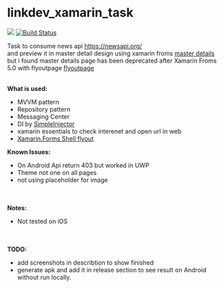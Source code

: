 # linkdev_xamarin_task

<img src="https://dev.azure.com/ahmedkhtab99/test/_apis/build/status/AhmedKhattab95.linkdev_xamarin_task?branchName=master"></img>
[![Build Status](https://dev.azure.com/ahmedkhtab99/test/_apis/build/status/AhmedKhattab95.linkdev_xamarin_task?branchName=master)](https://dev.azure.com/ahmedkhtab99/test/_build/latest?definitionId=3&branchName=master)

Task to consume news api https://newsapi.org/ </br>
and preview it in master detail design using xamarin froms 
<a href="https://docs.microsoft.com/en-us/dotnet/api/xamarin.forms.masterdetailpage?view=xamarin-forms">master details</a>
</br>but i found master details page has been deprecated after Xamarin Froms 5.0 with flyoutpage
<a href="https://docs.microsoft.com/en-us/xamarin/xamarin-forms/app-fundamentals/navigation/flyoutpage">flyoutpage</a> </br> </br>

<b>What is used:</b></br>
- MVVM pattern
- Repository pattern
- Messaging Center
- DI by <a href="https://docs.simpleinjector.org/en/latest/">SimpleInjector</a>
- xamarin essentials to check interenet and open url in web
- <a href="https://docs.microsoft.com/en-us/xamarin/xamarin-forms/app-fundamentals/navigation/flyoutpage">Xamarin.Forms Shell flyout</a>

<b>Known Issues:</b></br>
- On Android Api return 403 but worked in UWP </br>
- Theme not one on all pages </br>
- not using placeholder for image

</br></br>
<b>Notes:</b></br>
- Not tested on iOS <br/>

</br></br>
<b>TODO:</b></br>
- add screenshots in describtion to show finished
- generate apk and add it in release section to see result on Android without run locally.





